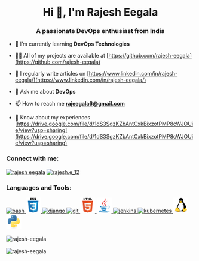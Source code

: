 <h1 align="center">Hi 👋, I'm Rajesh Eegala</h1>
<h3 align="center">A passionate DevOps enthusiast from India</h3>


- 🌱 I’m currently learning **DevOps Technologies**

- 👨‍💻 All of my projects are available at [https://github.com/rajesh-eegala](https://github.com/rajesh-eegala)

- 📝 I regularly write articles on [https://www.linkedin.com/in/rajesh-eegala/](https://www.linkedin.com/in/rajesh-eegala/)

- 💬 Ask me about **DevOps**

- 📫 How to reach me **rajeegala6@gmail.com**

- 📄 Know about my experiences [https://drive.google.com/file/d/1dS3SgzKZbAntCxkBixzotPMP8cWJOUie/view?usp=sharing](https://drive.google.com/file/d/1dS3SgzKZbAntCxkBixzotPMP8cWJOUie/view?usp=sharing)

<h3 align="left">Connect with me:</h3>
<p align="left">
<a href="https://linkedin.com/in/rajesh eegala" target="blank"><img align="center" src="https://raw.githubusercontent.com/rahuldkjain/github-profile-readme-generator/master/src/images/icons/Social/linked-in-alt.svg" alt="rajesh eegala" height="30" width="40" /></a>
<a href="https://instagram.com/rajesh.e_12" target="blank"><img align="center" src="https://raw.githubusercontent.com/rahuldkjain/github-profile-readme-generator/master/src/images/icons/Social/instagram.svg" alt="rajesh.e_12" height="30" width="40" /></a>
</p>

<h3 align="left">Languages and Tools:</h3>
<p align="left"> <a href="https://www.gnu.org/software/bash/" target="_blank" rel="noreferrer"> <img src="https://www.vectorlogo.zone/logos/gnu_bash/gnu_bash-icon.svg" alt="bash" width="40" height="40"/> </a> <a href="https://www.w3schools.com/css/" target="_blank" rel="noreferrer"> <img src="https://raw.githubusercontent.com/devicons/devicon/master/icons/css3/css3-original-wordmark.svg" alt="css3" width="40" height="40"/> </a> <a href="https://www.djangoproject.com/" target="_blank" rel="noreferrer"> <img src="https://cdn.worldvectorlogo.com/logos/django.svg" alt="django" width="40" height="40"/> </a> <a href="https://git-scm.com/" target="_blank" rel="noreferrer"> <img src="https://www.vectorlogo.zone/logos/git-scm/git-scm-icon.svg" alt="git" width="40" height="40"/> </a> <a href="https://www.w3.org/html/" target="_blank" rel="noreferrer"> <img src="https://raw.githubusercontent.com/devicons/devicon/master/icons/html5/html5-original-wordmark.svg" alt="html5" width="40" height="40"/> </a> <a href="https://www.java.com" target="_blank" rel="noreferrer"> <img src="https://raw.githubusercontent.com/devicons/devicon/master/icons/java/java-original.svg" alt="java" width="40" height="40"/> </a> <a href="https://www.jenkins.io" target="_blank" rel="noreferrer"> <img src="https://www.vectorlogo.zone/logos/jenkins/jenkins-icon.svg" alt="jenkins" width="40" height="40"/> </a> <a href="https://kubernetes.io" target="_blank" rel="noreferrer"> <img src="https://www.vectorlogo.zone/logos/kubernetes/kubernetes-icon.svg" alt="kubernetes" width="40" height="40"/> </a> <a href="https://www.linux.org/" target="_blank" rel="noreferrer"> <img src="https://raw.githubusercontent.com/devicons/devicon/master/icons/linux/linux-original.svg" alt="linux" width="40" height="40"/> </a> <a href="https://www.python.org" target="_blank" rel="noreferrer"> <img src="https://raw.githubusercontent.com/devicons/devicon/master/icons/python/python-original.svg" alt="python" width="40" height="40"/> </a> </p>

<p><img align="center" src="https://github-readme-stats.vercel.app/api/top-langs?username=rajesh-eegala&show_icons=true&locale=en&layout=compact" alt="rajesh-eegala" /></p>

<p><img align="center" src="https://github-readme-streak-stats.herokuapp.com/?user=rajesh-eegala&" alt="rajesh-eegala" /></p>

